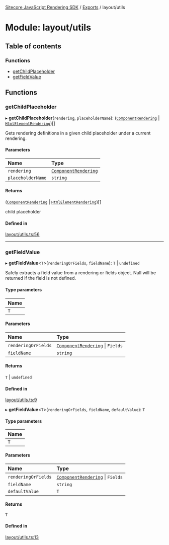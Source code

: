 [Sitecore JavaScript Rendering SDK](../README.md) / [Exports](../modules.md) / layout/utils

# Module: layout/utils

## Table of contents

### Functions

- [getChildPlaceholder](layout_utils.md#getchildplaceholder)
- [getFieldValue](layout_utils.md#getfieldvalue)

## Functions

### getChildPlaceholder

▸ **getChildPlaceholder**(`rendering`, `placeholderName`): ([`ComponentRendering`](../interfaces/layout_models.ComponentRendering.md) \| [`HtmlElementRendering`](../interfaces/layout_models.HtmlElementRendering.md))[]

Gets rendering definitions in a given child placeholder under a current rendering.

#### Parameters

| Name | Type |
| :------ | :------ |
| `rendering` | [`ComponentRendering`](../interfaces/layout_models.ComponentRendering.md) |
| `placeholderName` | `string` |

#### Returns

([`ComponentRendering`](../interfaces/layout_models.ComponentRendering.md) \| [`HtmlElementRendering`](../interfaces/layout_models.HtmlElementRendering.md))[]

child placeholder

#### Defined in

[layout/utils.ts:56](https://github.com/Sitecore/jss/blob/8c00be96/packages/sitecore-jss/src/layout/utils.ts#L56)

___

### getFieldValue

▸ **getFieldValue**<`T`\>(`renderingOrFields`, `fieldName`): `T` \| `undefined`

Safely extracts a field value from a rendering or fields object.
Null will be returned if the field is not defined.

#### Type parameters

| Name |
| :------ |
| `T` |

#### Parameters

| Name | Type |
| :------ | :------ |
| `renderingOrFields` | [`ComponentRendering`](../interfaces/layout_models.ComponentRendering.md) \| `Fields` |
| `fieldName` | `string` |

#### Returns

`T` \| `undefined`

#### Defined in

[layout/utils.ts:9](https://github.com/Sitecore/jss/blob/8c00be96/packages/sitecore-jss/src/layout/utils.ts#L9)

▸ **getFieldValue**<`T`\>(`renderingOrFields`, `fieldName`, `defaultValue`): `T`

#### Type parameters

| Name |
| :------ |
| `T` |

#### Parameters

| Name | Type |
| :------ | :------ |
| `renderingOrFields` | [`ComponentRendering`](../interfaces/layout_models.ComponentRendering.md) \| `Fields` |
| `fieldName` | `string` |
| `defaultValue` | `T` |

#### Returns

`T`

#### Defined in

[layout/utils.ts:13](https://github.com/Sitecore/jss/blob/8c00be96/packages/sitecore-jss/src/layout/utils.ts#L13)
